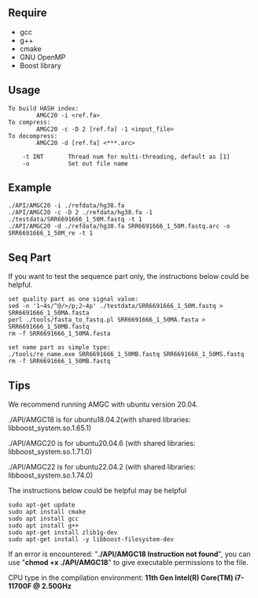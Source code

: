 ## Require
- gcc
- g++
- cmake
- GNU OpenMP
- Boost library


## Usage
```text
To build HASH index:
        AMGC20 -i <ref.fa>
To compress:
        AMGC20 -c -D 2 [ref.fa] -1 <input_file> 
To decompress:
        AMGC20 -d [ref.fa] <***.arc>

	-t INT       Thread num for multi-threading, default as [1]
	-o           Set out file name
```

## Example
``` terminal
./API/AMGC20 -i ./refdata/hg38.fa
./API/AMGC20 -c -D 2 ./refdata/hg38.fa -1 ./testdata/SRR6691666_1_50M.fastq -t 1
./API/AMGC20 -d ./refdata/hg38.fa SRR6691666_1_50M.fastq.arc -o SRR6691666_1_50M_re -t 1
```

## Seq Part
If you want to test the sequence part only, the instructions below could be helpful.
``` terminal
set quality part as one signal value:
sed -n '1~4s/^@/>/p;2~4p' ./testdata/SRR6691666_1_50M.fastq > SRR6691666_1_50MA.fasta
perl ./tools/fasta_to_fastq.pl SRR6691666_1_50MA.fasta > SRR6691666_1_50MB.fastq
rm -f SRR6691666_1_50MA.fasta

set name part as simple type:
./tools/re_name.exe SRR6691666_1_50MB.fastq SRR6691666_1_50MS.fastq
rm -f SRR6691666_1_50MB.fastq
```

## Tips 
We recommend running AMGC with ubuntu version 20.04. 

./API/AMGC18 is for ubuntu18.04.2(with shared libraries: libboost_system.so.1.65.1)

./API/AMGC20 is for ubuntu20.04.6 (with shared libraries: libboost_system.so.1.71.0)

./API/AMGC22 is for ubuntu22.04.2 (with shared libraries: libboost_system.so.1.74.0)

The instructions below could be helpful may be helpful
```terminal
sudo apt-get update
sudo apt install cmake
sudo apt install gcc
sudo apt install g++
sudo apt-get install zlib1g-dev
sudo apt-get install -y libboost-filesystem-dev
```

If an error is encountered: "**./API/AMGC18 Instruction not found**", you can use "**chmod +x ./API/AMGC18**" to give executable permissions to the file.

CPU type in the compilation environment: **11th Gen Intel(R) Core(TM) i7-11700F @ 2.50GHz**


